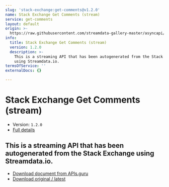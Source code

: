 ```yaml
---
slug: 'stack-exchange:get-comments@v1.2.0'
name: Stack Exchange Get Comments (stream)
service: get-comments
layout: default
origin: >-
  https://raw.githubusercontent.com/streamdata-gallery-master/asyncapi/master/_listings/stack-exchange/stack-exchange-get-comments-stream-async.md
info:
  title: Stack Exchange Get Comments (stream)
  version: 1.2.0
  description: >-
    This is a streaming API that has been autogenerated from the Stack Exchange
    using Streamdata.io.
termsOfService: ''
externalDocs: {}

---
```

# Stack Exchange Get Comments (stream)

* Version: `1.2.0`
* [Full details](../html/stack-exchange:get-comments@v1.2.0.html)



## This is a streaming API that has been autogenerated from the Stack Exchange using Streamdata.io.



* [Download document from APIs.guru](https://raw.githubusercontent.com/APIs-guru/asyncapi-directory/master/docs/APIs/stack-exchange%3Aget-comments%40v1.2.0.yaml)
* [Download original / latest](https://raw.githubusercontent.com/streamdata-gallery-master/asyncapi/master/_listings/stack-exchange/stack-exchange-get-comments-stream-async.md)

<script type="application/ld+json">
{
  "@context": "http://schema.org/",
  "@type": "WebAPI",
  "description": "This is a streaming API that has been autogenerated from the Stack Exchange using Streamdata.io.",
  "documentation": "",

  "name": "Stack Exchange Get Comments (stream)"
}
</script>

